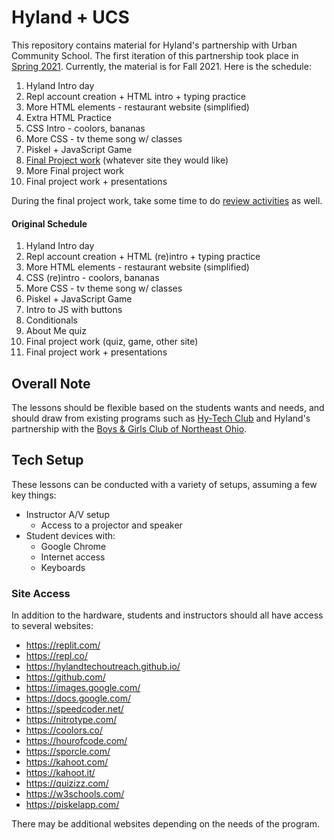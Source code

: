# Hyland + UCS
This repository contains material for Hyland's partnership with Urban Community School. The first iteration of this partnership took place in [Spring 2021](Spring2021/). Currently, the material is for Fall 2021. Here is the schedule:

1. Hyland Intro day
1. Repl account creation + HTML intro + typing practice
1. More HTML elements - restaurant website (simplified)
1. Extra HTML Practice
1. CSS Intro - coolors, bananas
1. More CSS - tv theme song w/ classes
1. Piskel + JavaScript Game
1. [Final Project work](FinalProject/README.md) (whatever site they would like)
1. More Final project work
1. Final project work + presentations

During the final project work, take some time to do [review activities](ReviewActivities/README.md) as well.

#### Original Schedule

1. Hyland Intro day
1. Repl account creation + HTML (re)intro + typing practice
1. More HTML elements - restaurant website (simplified)
1. CSS (re)intro - coolors, bananas
1. More CSS - tv theme song w/ classes
1. Piskel + JavaScript Game
1. Intro to JS with buttons
1. Conditionals
1. About Me quiz
1. Final project work (quiz, game, other site)
1. Final project work + presentations

## Overall Note
The lessons should be flexible based on the students wants and needs, and should draw from existing programs such as [Hy-Tech Club](https://github.com/hytechclub) and Hyland's partnership with the [Boys & Girls Club of Northeast Ohio](https://github.com/hylandtechoutreach/bgcneo).

## Tech Setup
These lessons can be conducted with a variety of setups, assuming a few key things:

- Instructor A/V setup
  - Access to a projector and speaker
- Student devices with:
  - Google Chrome
  - Internet access
  - Keyboards

### Site Access
In addition to the hardware, students and instructors should all have access to several websites:

- https://replit.com/
- https://repl.co/
- https://hylandtechoutreach.github.io/
- https://github.com/
- https://images.google.com/
- https://docs.google.com/
- https://speedcoder.net/
- https://nitrotype.com/
- https://coolors.co/
- https://hourofcode.com/
- https://sporcle.com/
- https://kahoot.com/
- https://kahoot.it/
- https://quizizz.com/
- https://w3schools.com/
- https://piskelapp.com/

There may be additional websites depending on the needs of the program.
